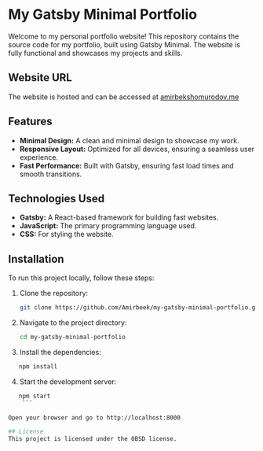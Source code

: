 # My Gatsby Minimal Portfolio

Welcome to my personal portfolio website! This repository contains the source code for my portfolio, built using Gatsby Minimal. The website is fully functional and showcases my projects and skills.

## Website URL

The website is hosted and can be accessed at [amirbekshomurodov.me](http://amirbekshomurodov.me)

## Features

- **Minimal Design:** A clean and minimal design to showcase my work.
- **Responsive Layout:** Optimized for all devices, ensuring a seamless user experience.
- **Fast Performance:** Built with Gatsby, ensuring fast load times and smooth transitions.

## Technologies Used

- **Gatsby:** A React-based framework for building fast websites.
- **JavaScript:** The primary programming language used.
- **CSS:** For styling the website.

## Installation

To run this project locally, follow these steps:

1. Clone the repository:
   ```bash
   git clone https://github.com/Amirbeek/my-gatsby-minimal-portfolio.git
   ```
2. Navigate to the project directory:
   ```bash
   cd my-gatsby-minimal-portfolio
   ```
3. Install the dependencies:
```bash
   npm install
   ```
4. Start the development server:
```bash
   npm start
    ```

Open your browser and go to http://localhost:8000

## License
This project is licensed under the 0BSD license.

